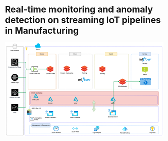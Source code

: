 # Real-time monitoring and anomaly detection on streaming IoT pipelines in Manufacturing

![](./docs/diagrams-target-architecture.png)
